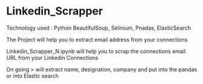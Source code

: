 # Linkedin_Scrapper 
Technology used : Python BeautifulSoup, Selinium, Pnadas, ElasticSearch

The Project will help you to extract email address from your connections

Linkedin_Scrapper_N.ipynb will help you to scrap the connections email URL from your Linkedin Connections

On going > will extract name, designation, company and put into the pandas or into Elastic search
